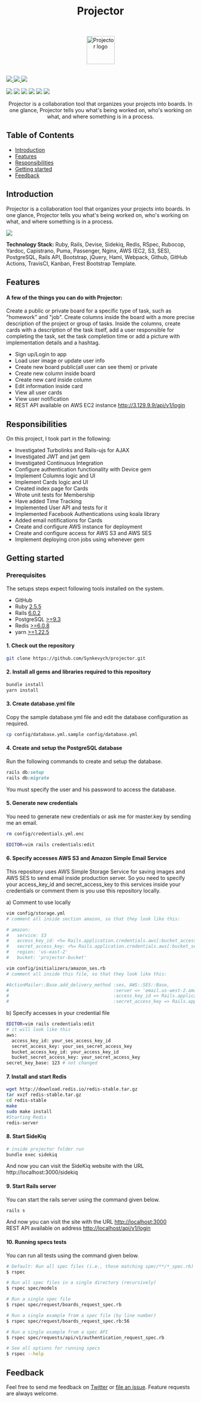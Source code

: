 <h1 align="center"> Projector </h1><br>
<p align="center">
  <a href="https://github.com/Synkevych/projector">
    <img alt="Projector logo" title="RubyForms" src="/public/images/projector_logo.svg" width="75">
  </a>
</p>
<br>
<a href="https://codecov.io/gh/Kv065RubySSTeam/projector">
  <img src="https://codecov.io/gh/Kv065RubySSTeam/projector/branch/master/graph/badge.svg" />
</a>
<a href="https://travis-ci.org/Kv065RubySSTeam/projecto">
  <img src="https://travis-ci.org/Kv065RubySSTeam/projector.svg?branch=master" />
</a>
<a href="http://hits.dwyl.com/Synkevych/Kv065RubySSTeam/projector">
  <img src="http://hits.dwyl.com/Synkevych/Kv065RubySSTeam/projector.svg" />
</a>
<p>
  <img src="https://img.shields.io/badge/ruby-%23CC342D.svg?&style=for-the-badge&logo=ruby&logoColor=white"/>
  <img src="https://img.shields.io/badge/rails%20-%23CC0000.svg?&style=for-the-badge&logo=ruby-on-rails&logoColor=white"/>
  <img src="https://img.shields.io/badge/AWS%20-%23FF9900.svg?&style=for-the-badge&logo=amazon-aws&logoColor=white"/>
  <img src="https://img.shields.io/badge/nginx%20-%23009639.svg?&style=for-the-badge&logo=nginx&logoColor=white"/>
  <img src ="https://img.shields.io/badge/postgres-%23316192.svg?&style=for-the-badge&logo=postgresql&logoColor=white"/>
  <img src="https://img.shields.io/badge/travisci%20-%232B2F33.svg?&style=for-the-badge&logo=travis&logoColor=white"/>
</p>
<p align="center">
Projector is a collaboration tool that organizes your projects into boards. In one glance, Projector tells you what's being worked on, who's working on what, and where something is in a process.
</p>

## Table of Contents

- [Introduction](#introduction)
- [Features](#features)
- [Responsibilities](#responsibilities)
- [Getting started](#getting-started)
- [Feedback](#feedback)

<!-- END doctoc generated TOC please keep comment here to allow auto update -->

## Introduction

Projector is a collaboration tool that organizes your projects into boards. In one glance, Projector tells you what's being worked on, who's working on what, and where something is in a process.

<img src="/public/images/projector_screenshot.png">

**Technology Stack:**
Ruby, Rails, Devise, Sidekiq, Redis, RSpec, Rubocop, Yardoc, Capistrano, Puma, Passenger, Nginx, AWS (EC2, S3, SES), PostgreSQL, Rails API, Bootstrap, jQuery, Haml, Webpack, Github, GitHub Actions, TravisCI, Kanban, Frest Bootstrap Template.

## Features

#### A few of the things you can do with Projector:

Create a public or private board for a specific type of task, such as "homework" and "job". Create columns inside the board with a more precise description of the project or group of tasks. Inside the columns, create cards with a description of the task itself, add a user responsible for completing the task, set the task completion time or add a picture with implementation details and a hashtag.

- Sign up/Login to app
- Load user image or update user info
- Create new board public(all user can see them) or private
- Create new column inside board
- Create new card inside column
- Edit information inside card
- View all user cards
- View user notification
- REST API available on AWS EC2 instance <http://3.129.9.9/api/v1/login>

## Responsibilities

On this project, I took part in the following:

* Investigated Turbolinks and Rails-ujs for AJAX
* Investigated JWT and jwt gem
* Investigated Continuous Integration
* Configure authentication functionality with Device gem
* Implement Columns logic and UI
* Implement Cards logic and UI
* Created index page for Cards
* Wrote unit tests for Membership
* Have added Time Tracking
* Implemented User API and tests for it
* Implemented Facebook Authentications using koala library
* Added email notifications for Cards
* Create and configure AWS instance for deployment
* Create and configure access for AWS S3 and AWS SES
* Implement deploying cron jobs using whenever gem

## Getting started

### Prerequisites

The setups steps expect following tools installed on the system.

- GitHub
- Ruby [2.5.5](https://www.ruby-lang.org/en/news/2019/04/17/ruby-2-6-3-released/)
- Rails [6.0.2](https://weblog.rubyonrails.org/2020/5/18/Rails-5-2-4-3-and-6-0-3-1-have-been-released/)
- PostgreSQL [>=9.3](https://www.postgresql.org/download/)
- Redis [>=6.0.8](https://redis.io/topics/quickstart)
- yarn [>=1.22.5](https://classic.yarnpkg.com/en/docs/install)

#### 1. Check out the repository

```bash
git clone https://github.com/Synkevych/projector.git
```

#### 2. Install all gems and libraries required to this repository

```bash
bundle install
yarn install
```

#### 3. Create database.yml file

Copy the sample database.yml file and edit the database configuration as required.

```bash
cp config/database.yml.sample config/database.yml
```

#### 4. Create and setup the PostgreSQL database

Run the following commands to create and setup the database.

```ruby
rails db:setup
rails db:migrate
```

You must specify the user and his password to access the database.

#### 5. Generate new credentials

You need to generate new credentials or ask me for master.key by sending me an email.

```bash
rm config/credentials.yml.enc

EDITOR=vim rails credentials:edit
```

#### 6. Specify accesses AWS S3 and Amazon Simple Email Service

This repository uses AWS Simple Storage Service for saving images and AWS SES to send email inside production server.
So you need to specify your access_key_id and secret_access_key to this services inside your credentials or comment them is you use this repository locally.

a) Comment to use locally

```bash
vim config/storage.yml
# comment all inside section amazon, so that they look like this:

# amazon:
#   service: S3
#   access_key_id: <%= Rails.application.credentials.aws[:bucket_access_key_id] %>
#   secret_access_key: <%= Rails.application.credentials.aws[:bucket_secret_access_key]  %>
#   region: 'us-east-2'
#   bucket: 'projector-bucket'

vim config/initializers/amazon_ses.rb
# comment all inside this file, so that they look like this:

#ActionMailer::Base.add_delivery_method :ses, AWS::SES::Base,
#                                       :server => 'email.us-west-2.amazonaws.com',
#                                       :access_key_id => Rails.application.credentials.aws[:access_key_id],
#                                       :secret_access_key => Rails.application.credentials.aws[:secret_access_key]
```

b) Specify accesses in your credential file

```bash
EDITOR=vim rails credentials:edit
# it will look like this
aws:
  access_key_id: your_ses_access_key_id
  secret_access_key: your_ses_secret_access_key
  bucket_access_key_id: your_access_key_id
  bucket_secret_access_key: your_secret_access_key
secret_key_base: 123 # not changed
```

#### 7. Install and start Redis

```bash
wget http://download.redis.io/redis-stable.tar.gz
tar xvzf redis-stable.tar.gz
cd redis-stable
make
sudo make install
#Starting Redis
redis-server
```

#### 8. Start SideKiq

```bash
# inside projector folder run
bundle exec sidekiq
```

And now you can visit the SideKiq website with the URL http://localhost:3000/sidekiq

#### 9. Start Rails server

You can start the rails server using the command given below.

```bash
rails s
```

And now you can visit the site with the URL <http://localhost:3000>  
REST API available on address <http://localhost/api/v1/login>

#### 10. Running specs tests

You can run all tests using the command given below.

```bash
# Default: Run all spec files (i.e., those matching spec/**/*_spec.rb)
$ rspec

# Run all spec files in a single directory (recursively)
$ rspec spec/models

# Run a single spec file
$ rspec spec/request/boards_request_spec.rb

# Run a single example from a spec file (by line number)
$ rspec spec/request/boards_request_spec.rb:56

# Run a single example from a spec API
$ rspec spec/requests/api/v1/authentication_request_spec.rb

# See all options for running specs
$ rspec --help
```

## Feedback

Feel free to send me feedback on [Twitter](https://twitter.com/synkevych) or [file an issue](https://github.com/Synkevych/projector/issues/new). Feature requests are always welcome.

